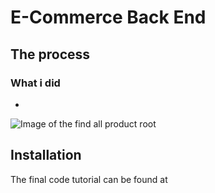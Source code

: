 # E-Commerce Back End



## The process

### What i did
* 

![Image of the find all product root]()
  
## Installation 
The final code tutorial can be found at 
